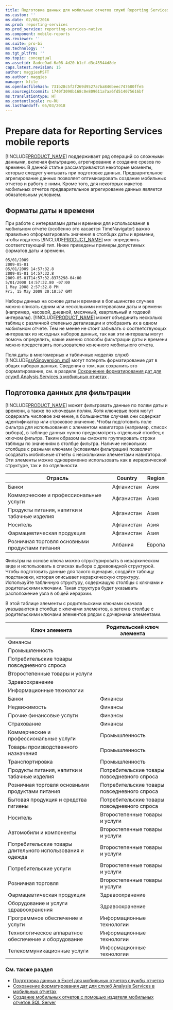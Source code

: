 ```yaml
---
title: Подготовка данных для мобильных отчетов служб Reporting Services | Документы Майкрософт
ms.custom: ''
ms.date: 02/08/2016
ms.prod: reporting-services
ms.prod_service: reporting-services-native
ms.component: mobile-reports
ms.reviewer: ''
ms.suite: pro-bi
ms.technology: ''
ms.tgt_pltfrm: ''
ms.topic: conceptual
ms.assetid: 8adce9ad-6a08-4d20-b1cf-d3c45544d8de
caps.latest.revision: 15
author: maggiesMSFT
ms.author: maggies
manager: kfile
ms.openlocfilehash: 731b28c5f2f269d9527a7ba846beec747680ffe5
ms.sourcegitcommit: 1740f3090b168c0e809611a7aa6fd514075616bf
ms.translationtype: HT
ms.contentlocale: ru-RU
ms.lasthandoff: 05/03/2018
---
```

# <a name="prepare-data-for-reporting-services-mobile-reports"></a>Prepare data for Reporting Services mobile reports
  
[!INCLUDE[PRODUCT_NAME](../../includes/ss-mobilereptpub-long.md)] поддерживает ряд операций со сложными данными, включая фильтрацию, агрегирование и создание срезов по времени. В данной статье рассматриваются некоторые моменты, которые следует учитывать при подготовке данных. Предварительное агрегирование данных позволяет оптимизировать создание мобильных отчетов и работу с ними. Кроме того, для некоторых макетов мобильных отчетов предварительное агрегирование данных является обязательным условием.   
  
## <a name="date-and-time-formats"></a>Форматы даты и времени 
При работе с интервалами даты и времени для использования в мобильном отчете (особенно это касается TimeNavigator) важно правильно отформатировать значения в столбцах даты и времени, чтобы издатель [!INCLUDE[PRODUCT_NAME](../../includes/ss-mobilereptpub-short.md)] мог определить соответствующий тип. Ниже приведены примеры допустимых форматов даты и времени.  
  
    05/01/2009    
    2009-05-01    
    05/01/2009 14:57:32.8    
    2009-05-01 14:57:32.8    
    2009-05-01T14:57:32.8375298-04:00    
    5/01/2008 14:57:32.80 -07:00    
    1 May 2008 2:57:32.8 PM    
    Fri, 15 May 2009 20:10:57 GMT    
  
Наборы данных на основе даты и времени в большинстве случаев можно описать одним или несколькими интервалами даты и времени (например, часовой, дневной, месячный, квартальный и годовой интервалы). [!INCLUDE[PRODUCT_NAME](../../includes/ss-mobilereptpub-short.md)] может объединить несколько таблиц с различной степенью детализации и отобразить их в одном мобильном отчете. Тем не менее не стоит забывать о соответствующих интервалах из исходных наборов данных, так как эти интервалы могут помочь определить, какие именно способы фильтрации даты и времени можно предоставить пользователю конечного мобильного отчета.  

Поля даты в многомерных и табличных моделях служб [!INCLUDE[ssASnoversion_md](../../includes/ssasnoversion-md.md)] могут потерять форматирование дат в общих наборах данных. Сведения о том, как сохранить это форматирование, см. в разделе [Сохранение форматирования дат для служб Analysis Services в мобильных отчетах](../../reporting-services/mobile-reports/retain-date-formatting-for-analysis-services-in-mobile-reports.md) .
  
## <a name="preparing-filter-data"></a>Подготовка данных для фильтрации ##  
[!INCLUDE[PRODUCT_NAME](../../includes/ss-mobilereptpub-short.md)] может фильтровать данные по полям даты и времени, а также по ключевым полям. Хотя ключевые поля могут содержать числовое значение, в большинстве случаев они содержат идентификатор или строковое значение. Чтобы подготовить поле фильтра для использования с элементом навигатора (например, список выбора), в таблице данных нужно предусмотреть отдельный столбец с ключом фильтра. Таким образом вы сможете группировать строки таблицы по значениям в столбце фильтра. Наличие нескольких столбцов с разными ключами (условиями фильтрации) позволяет создавать мобильные отчеты с несколькими элементами навигатора. Эти элементы можно одновременно использовать как в иерархической структуре, так и по отдельности.  
  
| Отрасль  | Country   | Region    |  
| ------------- | ------------- | ------------- |  
| Банки     | Афганистан   | Азия      |  
| Коммерческие и профессиональные услуги | Афганистан | Азия |  
| Продукты питания, напитки и табачные изделия | Афганистан | Азия |  
| Носитель | Афганистан | Азия |  
| Фармацевтическая продукция | Афганистан | Азия |  
| Розничная торговля основными продуктами питания | Албания | Европа |  
  
  
Фильтры на основе ключа можно структурировать в иерархическом виде и использовать в списках выбора с древовидной структурой. Чтобы подготовить данные для такого сценария, создайте таблицу подстановки, которая описывает иерархическую структуру. Используйте табличную структуру, содержащую столбцы с ключами и родительскими ключами. Такая структура будет указывать расположение узла в общей иерархии.  
  
В этой таблице элементы с родительскими ключами сначала указываются в столбце с ключами элементов, а затем в столбце с родительскими ключами элементов рядом с дочерними элементами.   
  
|Ключ элемента    | Родительский ключ элемента |  
| ------------- | ------------- |  
| Финансы    |   |  
| Промышленность   |   |  
| Потребительские товары повседневного спроса |    |  
| Второстепенные товары и услуги |  |     
| Здравоохранение   |   |  
| Информационные технологии |  |  
| Банки | Финансы |  
| Недвижимость | Финансы |  
| Прочие финансовые услуги |  Финансы |   
| Страхование |   Финансы |  
| Коммерческие и профессиональные услуги |  Промышленность |  
| Товары производственного назначения |   Промышленность |  
| Транспортировка |  Промышленность |  
| Продукты питания, напитки и табачные изделия |    Потребительские товары повседневного спроса |  
| Розничная торговля основными продуктами питания |    Потребительские товары повседневного спроса |  
| Бытовая продукция и средства гигиены | Потребительские товары повседневного спроса |  
| Носитель | Второстепенные товары и услуги |  
| Автомобили и компоненты |  Второстепенные товары и услуги |  
| Потребительские товары длительного использования и одежда |Второстепенные товары и услуги |  
| Потребительские услуги |   Второстепенные товары и услуги |  
| Розничная торговля | Второстепенные товары и услуги |  
| Фармацевтическая продукция   | Здравоохранение |  
| Оборудование и услуги здравоохранения |    Здравоохранение |  
| Программное обеспечение и услуги | Информационные технологии |  
| Технологическое аппаратное обеспечение и оборудование   | Информационные технологии |  
| Телекоммуникационные услуги |Информационные технологии |  
  
### <a name="see-also"></a>См. также раздел  
- [Подготовка данных в Excel для мобильных отчетов службы отчетов](../../reporting-services/mobile-reports/prepare-excel-data-for-reporting-services-mobile-reports.md)  
- [Сохранение форматирования дат для служб Analysis Services в мобильных отчетах](../../reporting-services/mobile-reports/retain-date-formatting-for-analysis-services-in-mobile-reports.md)
- [Создание мобильных отчетов с помощью издателя мобильных отчетов SQL Server](../../reporting-services/mobile-reports/create-mobile-reports-with-sql-server-mobile-report-publisher.md)
  
  
  

